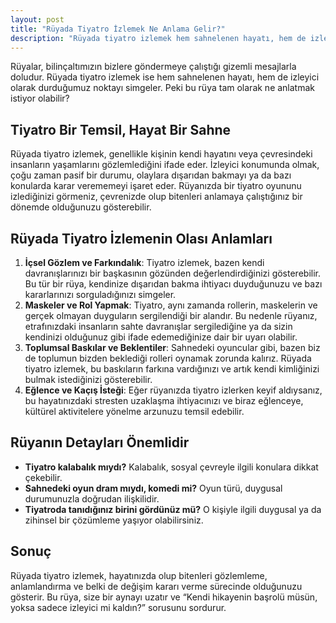 ```yaml
---
layout: post
title: "Rüyada Tiyatro İzlemek Ne Anlama Gelir?"
description: "Rüyada tiyatro izlemek hem sahnelenen hayatı, hem de izleyici olarak durduğumuz noktayı simgeler."
---
```


Rüyalar, bilinçaltımızın bizlere göndermeye çalıştığı gizemli mesajlarla doludur. Rüyada tiyatro izlemek ise hem sahnelenen hayatı, hem de izleyici olarak durduğumuz noktayı simgeler. Peki bu rüya tam olarak ne anlatmak istiyor olabilir?

## Tiyatro Bir Temsil, Hayat Bir Sahne

Rüyada tiyatro izlemek, genellikle kişinin kendi hayatını veya çevresindeki insanların yaşamlarını gözlemlediğini ifade eder. İzleyici konumunda olmak, çoğu zaman pasif bir durumu, olaylara dışarıdan bakmayı ya da bazı konularda karar verememeyi işaret eder. Rüyanızda bir tiyatro oyununu izlediğinizi görmeniz, çevrenizde olup bitenleri anlamaya çalıştığınız bir dönemde olduğunuzu gösterebilir.

## Rüyada Tiyatro İzlemenin Olası Anlamları

1. **İçsel Gözlem ve Farkındalık**: Tiyatro izlemek, bazen kendi davranışlarınızı bir başkasının gözünden değerlendirdiğinizi gösterebilir. Bu tür bir rüya, kendinize dışarıdan bakma ihtiyacı duyduğunuzu ve bazı kararlarınızı sorguladığınızı simgeler.
2. **Maskeler ve Rol Yapmak**: Tiyatro, aynı zamanda rollerin, maskelerin ve gerçek olmayan duyguların sergilendiği bir alandır. Bu nedenle rüyanız, etrafınızdaki insanların sahte davranışlar sergilediğine ya da sizin kendinizi olduğunuz gibi ifade edemediğinize dair bir uyarı olabilir.
3. **Toplumsal Baskılar ve Beklentiler**: Sahnedeki oyuncular gibi, bazen biz de toplumun bizden beklediği rolleri oynamak zorunda kalırız. Rüyada tiyatro izlemek, bu baskıların farkına vardığınızı ve artık kendi kimliğinizi bulmak istediğinizi gösterebilir.
4. **Eğlence ve Kaçış İsteği**: Eğer rüyanızda tiyatro izlerken keyif aldıysanız, bu hayatınızdaki stresten uzaklaşma ihtiyacınızı ve biraz eğlenceye, kültürel aktivitelere yönelme arzunuzu temsil edebilir.

## Rüyanın Detayları Önemlidir

- **Tiyatro kalabalık mıydı?** Kalabalık, sosyal çevreyle ilgili konulara dikkat çekebilir.
- **Sahnedeki oyun dram mıydı, komedi mi?** Oyun türü, duygusal durumunuzla doğrudan ilişkilidir.
- **Tiyatroda tanıdığınız birini gördünüz mü?** O kişiyle ilgili duygusal ya da zihinsel bir çözümleme yaşıyor olabilirsiniz.

## Sonuç

Rüyada tiyatro izlemek, hayatınızda olup bitenleri gözlemleme, anlamlandırma ve belki de değişim kararı verme sürecinde olduğunuzu gösterir. Bu rüya, size bir aynayı uzatır ve “Kendi hikayenin başrolü müsün, yoksa sadece izleyici mi kaldın?” sorusunu sordurur.